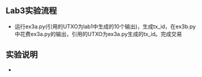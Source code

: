 ## Lab3实验流程
- 运行ex3a.py(引用的UTXO为lab1中生成的10个输出)，生成tx_id，在ex3b.py中花费ex3a.py的输出，引用的UTXO为ex3a.py生成的tx_id。完成交易

## 实验说明
- 

